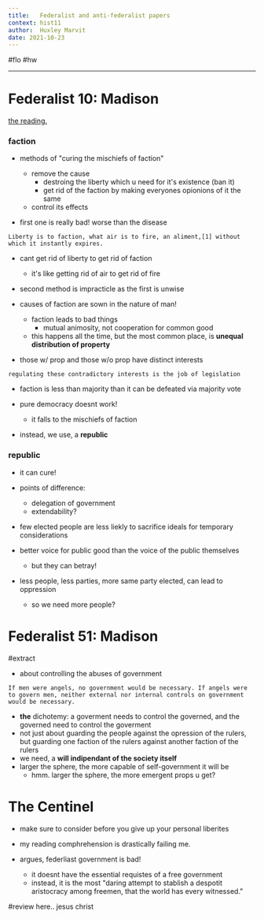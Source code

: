 ```yaml
---
title:   Federalist and anti-federalist papers
context: hist11
author:  Huxley Marvit
date: 2021-10-23
---
```


#flo  #hw 

***

# Federalist 10: Madison
[the reading.](https://docs.google.com/document/d/1gTBc8LchBtaDVANwIpdMQAybLBAMzrr5B5wF40BvgNE/edit)
### faction
- methods of "curing the mischiefs of faction"
	- remove the cause
		- destroing the liberty which u need for it's existence (ban it)
		- get rid of the faction by making everyones opionions of it the same
	- control its effects

- first one is really bad! worse than the disease

```ad-qoute
Liberty is to faction, what air is to fire, an aliment,[1] without which it instantly expires.
```

- cant get rid of liberty to get rid of faction
	- it's like getting rid of air to get rid of fire
- second method is impracticle as the first is unwise

- causes of faction are sown in the nature of man!
	- faction leads to bad things 
		- mutual animosity, not cooperation for common good
	- this happens all the time, but the most common place, is **unequal distribution of property**
- those w/ prop and those w/o prop have distinct interests

```ad-important
regulating these contradictory interests is the job of legislation
```

- faction is less than majority than it can be defeated via majority vote

- pure democracy doesnt work! 
	- it falls to the mischiefs of faction
- instead, we use, a **republic**


### republic

- it can cure!
- points of difference:
	- delegation of government 
	- extendability?
	
-  few elected people are less liekly to sacrifice ideals for temporary considerations
-  better voice for public good than the voice of the public themselves
	-  but they can betray!
	
-  less people, less parties, more same party elected, can lead to oppression
	-  so we need more people?

# Federalist 51: Madison
#extract
- about controlling the abuses of government

```ad-qoute
If men were angels, no government would be necessary. If angels were to govern men, neither external nor internal controls on government would be necessary.
```

- **the** dichotemy: a goverment needs to control the governed, and the governed need to control the goverment
- not just about guarding the people against the opression of the rulers, but guarding one faction of the rulers against another faction of the rulers
- we need, a **will indipendant of the society itself**
- larger the sphere, the more capable of self-government it will be
	- hmm. larger the sphere, the more emergent props u get?


# The Centinel

- make sure to consider before you give up your personal liberites
- my reading comphrehension is drastically failing me.

- argues, federliast government is bad! 
	- it doesnt have the essential requistes of a free government 
	- instead, it is the most "daring attempt to stablish a despotit aristocracy among freemen, that the world has every witnessed."
	
#review here.. jesus christ





























